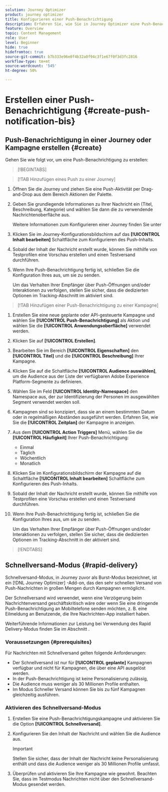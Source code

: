 ```yaml
---
solution: Journey Optimizer
product: journey optimizer
title: Konfigurieren einer Push-Benachrichtigung
description: Erfahren Sie, wie Sie in Journey Optimizer eine Push-Benachrichtigung erstellen
feature: Overview
topic: Content Management
role: User
level: Beginner
hide: true
hidefromtoc: true
source-git-commit: b7b333e96e0f4b32a0f94c3f1e67f0f3d3fc2816
workflow-type: tm+mt
source-wordcount: '545'
ht-degree: 50%

---
```


# Erstellen einer Push-Benachrichtigung {#create-push-notification-bis}

## Push-Benachrichtigung in einer Journey oder Kampagne erstellen {#create}

Gehen Sie wie folgt vor, um eine Push-Benachrichtigung zu erstellen:

>[!BEGINTABS]

>[!TAB Hinzufügen eines Push zu einer Journey]

1. Öffnen Sie die Journey und ziehen Sie eine Push-Aktivität per Drag-and-Drop aus dem Bereich Aktionen der Palette.

1. Geben Sie grundlegende Informationen zu Ihrer Nachricht ein (Titel, Beschreibung, Kategorie) und wählen Sie dann die zu verwendende Nachrichtenoberfläche aus.

   Weitere Informationen zum Konfigurieren einer Journey finden Sie unter

1. Klicken Sie im Journey-Konfigurationsbildschirm auf das **[!UICONTROL Inhalt bearbeiten]** Schaltfläche zum Konfigurieren des Push-Inhalts.

1. Sobald der Inhalt der Nachricht erstellt wurde, können Sie mithilfe von Testprofilen eine Vorschau erstellen und einen Testversand durchführen.

1. Wenn Ihre Push-Benachrichtigung fertig ist, schließen Sie die Konfiguration Ihres aus, um sie zu senden.

   Um das Verhalten Ihrer Empfänger über Push-Öffnungen und/oder Interaktionen zu verfolgen, stellen Sie sicher, dass die dedizierten Optionen im Tracking-Abschnitt im aktiviert sind.

>[!TAB Hinzufügen einer Push-Benachrichtigung zu einer Kampagne]

1. Erstellen Sie eine neue geplante oder API-gesteuerte Kampagne und wählen Sie **[!UICONTROL Push-Benachrichtigung]** als Aktion und wählen Sie die **[!UICONTROL Anwendungsoberfläche]** verwendet werden.

1. Klicken Sie auf **[!UICONTROL Erstellen]**.

1. Bearbeiten Sie im Bereich **[!UICONTROL Eigenschaften]** den **[!UICONTROL Titel]** und die **[!UICONTROL Beschreibung]** Ihrer Kampagne.

1. Klicken Sie auf die Schaltfläche **[!UICONTROL Audience auswählen]**, um die Audience aus der Liste der verfügbaren Adobe Experience Platform-Segmente zu definieren.

1. Wählen Sie im Feld **[!UICONTROL Identity-Namespace]** den Namespace aus, der zur Identifizierung der Personen im ausgewählten Segment verwendet werden soll.

1. Kampagnen sind so konzipiert, dass sie an einem bestimmten Datum oder in regelmäßigen Abständen ausgeführt werden. Erfahren Sie, wie Sie die **[!UICONTROL Zeitplan]** der Kampagne in anzeigen.

1. Aus dem **[!UICONTROL Action Triggers]** Menü, wählen Sie die **[!UICONTROL Häufigkeit]** Ihrer Push-Benachrichtigung:

   * Einmal
   * Täglich
   * Wöchentlich
   * Monatlich

1. Klicken Sie im Konfigurationsbildschirm der Kampagne auf die Schaltfläche **[!UICONTROL Inhalt bearbeiten]** Schaltfläche zum Konfigurieren des Push-Inhalts.

1. Sobald der Inhalt der Nachricht erstellt wurde, können Sie mithilfe von Testprofilen eine Vorschau erstellen und einen Testversand durchführen.

1. Wenn Ihre Push-Benachrichtigung fertig ist, schließen Sie die Konfiguration Ihres aus, um sie zu senden.

   Um das Verhalten Ihrer Empfänger über Push-Öffnungen und/oder Interaktionen zu verfolgen, stellen Sie sicher, dass die dedizierten Optionen im Tracking-Abschnitt in der aktiviert sind.

>[!ENDTABS]

## Schnellversand-Modus {#rapid-delivery}

Schnellversand-Modus, in Journey zuvor als Burst-Modus bezeichnet, ist ein [!DNL Journey Optimizer] -Add-on, das den sehr schnellen Versand von Push-Nachrichten in großen Mengen durch Kampagnen ermöglicht.

Der Schnellversand wird verwendet, wenn eine Verzögerung beim Nachrichtenversand geschäftskritisch wäre oder wenn Sie eine dringende Push-Benachrichtigung an Mobiltelefone senden möchten, z. B. eine Eilmeldung an Benutzende, die Ihre Nachrichten-App installiert haben.

Weiterführende Informationen zur Leistung bei Verwendung des Rapid Delivery-Modus finden Sie im Abschnitt .

### Voraussetzungen {#prerequisites}

Für Nachrichten mit Schnellversand gelten folgende Anforderungen:

* Der Schnellversand ist nur für **[!UICONTROL geplante]** Kampagnen verfügbar und nicht für Kampagnen, die über eine API ausgelöst werden.
* In der Push-Benachrichtigung ist keine Personalisierung zulässig,
* Die Audience muss weniger als 30 Millionen Profile enthalten.
* Im Modus Schneller Versand können Sie bis zu fünf Kampagnen gleichzeitig ausführen.

### Aktivieren des Schnellversand-Modus

1. Erstellen Sie eine Push-Benachrichtigungskampagne und aktivieren Sie die Option **[!UICONTROL Schnellversand]**.

1. Konfigurieren Sie den Inhalt der Nachricht und wählen Sie die Audience aus.

   >[!IMPORTANT]
   >
   >Stellen Sie sicher, dass der Inhalt der Nachricht keine Personalisierung enthält und dass die Audience weniger als 30 Millionen Profile umfasst.

1. Überprüfen und aktivieren Sie Ihre Kampagne wie gewohnt. Beachten Sie, dass im Testmodus Nachrichten nicht über den Schnellversand-Modus gesendet werden.
